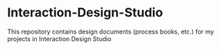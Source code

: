 # Interaction-Design-Studio
This repository contains design documents (process books, etc.) for my projects in Interaction Design Studio
